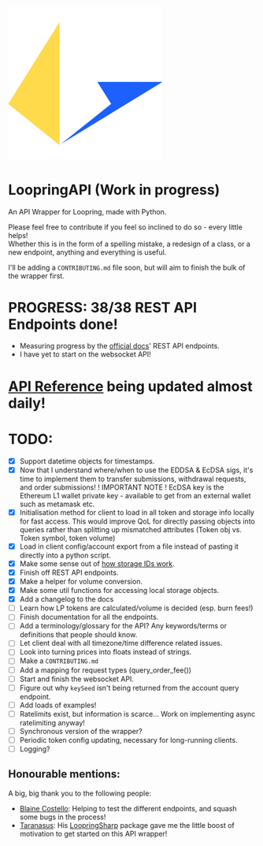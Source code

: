 <img src="docs/Loopring.py.png" alt="LoopringAPI Logo" width="312">

# LoopringAPI (Work in progress)

An API Wrapper for Loopring, made with Python.

Please feel free to contribute if you feel so inclined to do so - every little helps!  
Whether this is in the form of a spelling mistake, a redesign of a class, or a new endpoint, anything and everything is useful.

I'll be adding a `CONTRIBUTING.md` file soon, but will aim to finish the bulk of the wrapper first.

# PROGRESS: 38/38 REST API Endpoints done!

- Measuring progress by the [official docs](https://docs.loopring.io/en/)' REST API endpoints.
- I have yet to start on the websocket API!

# [API Reference](https://diggydev.co.uk/loopring/index.html) being updated almost daily!

# TODO:

- [x] Support datetime objects for timestamps.
- [x] Now that I understand where/when to use the EDDSA & EcDSA sigs, it's time to implement them to transfer submissions, withdrawal requests, and order submissions! ! IMPORTANT NOTE ! EcDSA key is the Ethereum L1 wallet private key - available to get from an external wallet such as metamask etc.
- [x] Initialisation method for client to load in all token and storage info locally for fast access. This would improve QoL for directly passing objects into queries rather than splitting up mismatched attributes (Token obj vs. Token symbol, token volume)
- [x] Load in client config/account export from a file instead of pasting it directly into a python script.
- [x] Make some sense out of [how storage IDs work](https://github.com/Loopring/protocols/blob/master/packages/loopring_v3/DESIGN.md#storage).
- [x] Finish off REST API endpoints.
- [x] Make a helper for volume conversion.
- [x] Make some util functions for accessing local storage objects.
- [x] Add a changelog to the docs
- [ ] Learn how LP tokens are calculated/volume is decided (esp. burn fees!)
- [ ] Finish documentation for all the endpoints.
- [ ] Add a terminology/glossary for the API? Any keywords/terms or definitions that people should know.
- [ ] Let client deal with all timezone/time difference related issues.
- [ ] Look into turning prices into floats instead of strings.
- [ ] Make a `CONTRIBUTING.md`
- [ ] Add a mapping for request types (query_order_fee())
- [ ] Start and finish the websocket API.
- [ ] Figure out why `keySeed` isn't being returned from the account query endpoint.
- [ ] Add loads of examples!
- [ ] Ratelimits exist, but information is scarce... Work on implementing async ratelimiting anyway!
- [ ] Synchronous version of the wrapper?
- [ ] Periodic token config updating, necessary for long-running clients.
- [ ] Logging?

## Honourable mentions:

A big, big thank you to the following people:

- [Blaine Costello](https://github.com/blainecostello): Helping to test the different endpoints, and squash some bugs in the process!
- [Taranasus](https://github.com/taranasus): His [LoopringSharp](https://github.com/taranasus/LoopringSharp) package gave me the little boost of motivation to get started on this API wrapper!
